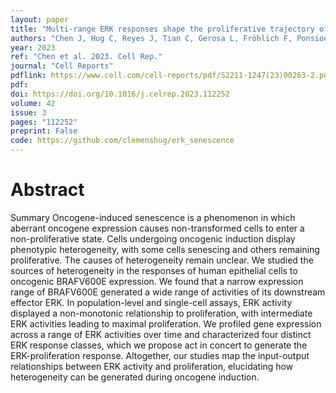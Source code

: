 ```yaml
---
layout: paper
title: "Multi-range ERK responses shape the proliferative trajectory of single cells following oncogene induction"
authors: "Chen J, Hug C, Reyes J, Tian C, Gerosa L, Fröhlich F, Ponsioen B, Snippert HJ, Spencer SL, Jambhekar A, Sorger PK, Lahav G"
year: 2023
ref: "Chen et al. 2023. Cell Rep."
journal: "Cell Reports"
pdflink: https://www.cell.com/cell-reports/pdf/S2211-1247(23)00263-2.pdf
pdf: 
doi: https://doi.org/10.1016/j.celrep.2023.112252
volume: 42
issue: 3
pages: "112252"
preprint: False
code: https://github.com/clemenshug/erk_senescence
---
```


# Abstract

Summary Oncogene-induced senescence is a phenomenon in which aberrant oncogene expression causes non-transformed cells to enter a non-proliferative state. Cells undergoing oncogenic induction display phenotypic heterogeneity, with some cells senescing and others remaining proliferative. The causes of heterogeneity remain unclear. We studied the sources of heterogeneity in the responses of human epithelial cells to oncogenic BRAFV600E expression. We found that a narrow expression range of BRAFV600E generated a wide range of activities of its downstream effector ERK. In population-level and single-cell assays, ERK activity displayed a non-monotonic relationship to proliferation, with intermediate ERK activities leading to maximal proliferation. We profiled gene expression across a range of ERK activities over time and characterized four distinct ERK response classes, which we propose act in concert to generate the ERK-proliferation response. Altogether, our studies map the input-output relationships between ERK activity and proliferation, elucidating how heterogeneity can be generated during oncogene induction.
